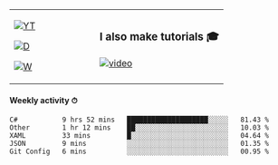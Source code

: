 <table>
  <td width="40%">

[![YT](https://img.shields.io/badge/YouTube-Peter-red?logo=youtube&style=for-the-badge)](https://spelos.net/youtube)

[![D](https://img.shields.io/badge/Discord-Spelos%238123-7289DA?logo=discord&style=for-the-badge)](https://spelos.net/discord)

[![W](https://img.shields.io/badge/website-sedlacek.tech-green?style=for-the-badge)](https://sedlacek.tech)

  </td>
  <td>
  
### I also make tutorials 🎓 
[![video](https://i.imgur.com/ndfiH8w.png)](https://www.youtube.com/watch?v=alMS9LIjvD8)
  
  </td>
</table>

#### Weekly activity ⏱

<!--START_SECTION:waka-->
```text
C#           9 hrs 52 mins   ████████████████████░░░░░   81.43 % 
Other        1 hr 12 mins    ██░░░░░░░░░░░░░░░░░░░░░░░   10.03 % 
XAML         33 mins         █░░░░░░░░░░░░░░░░░░░░░░░░   04.64 % 
JSON         9 mins          ░░░░░░░░░░░░░░░░░░░░░░░░░   01.35 % 
Git Config   6 mins          ░░░░░░░░░░░░░░░░░░░░░░░░░   00.95 %
```
<!--END_SECTION:waka-->
